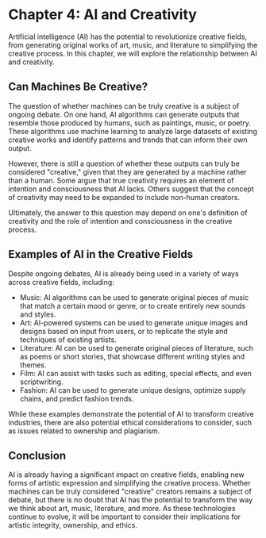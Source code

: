 Chapter 4: AI and Creativity
============================

Artificial intelligence (AI) has the potential to revolutionize creative fields, from generating original works of art, music, and literature to simplifying the creative process. In this chapter, we will explore the relationship between AI and creativity.

Can Machines Be Creative?
-------------------------

The question of whether machines can be truly creative is a subject of ongoing debate. On one hand, AI algorithms can generate outputs that resemble those produced by humans, such as paintings, music, or poetry. These algorithms use machine learning to analyze large datasets of existing creative works and identify patterns and trends that can inform their own output.

However, there is still a question of whether these outputs can truly be considered "creative," given that they are generated by a machine rather than a human. Some argue that true creativity requires an element of intention and consciousness that AI lacks. Others suggest that the concept of creativity may need to be expanded to include non-human creators.

Ultimately, the answer to this question may depend on one's definition of creativity and the role of intention and consciousness in the creative process.

Examples of AI in the Creative Fields
-------------------------------------

Despite ongoing debates, AI is already being used in a variety of ways across creative fields, including:

* Music: AI algorithms can be used to generate original pieces of music that match a certain mood or genre, or to create entirely new sounds and styles.
* Art: AI-powered systems can be used to generate unique images and designs based on input from users, or to replicate the style and techniques of existing artists.
* Literature: AI can be used to generate original pieces of literature, such as poems or short stories, that showcase different writing styles and themes.
* Film: AI can assist with tasks such as editing, special effects, and even scriptwriting.
* Fashion: AI can be used to generate unique designs, optimize supply chains, and predict fashion trends.

While these examples demonstrate the potential of AI to transform creative industries, there are also potential ethical considerations to consider, such as issues related to ownership and plagiarism.

Conclusion
----------

AI is already having a significant impact on creative fields, enabling new forms of artistic expression and simplifying the creative process. Whether machines can be truly considered "creative" creators remains a subject of debate, but there is no doubt that AI has the potential to transform the way we think about art, music, literature, and more. As these technologies continue to evolve, it will be important to consider their implications for artistic integrity, ownership, and ethics.
